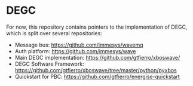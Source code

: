 # DEGC

For now, this repository contains pointers to the implementation of DEGC, which is split over several repositories:

- Message bus: https://github.com/immesys/wavemq
- Auth platform: https://github.com/immesys/wave
- Main DEGC implementation: https://github.com/gtfierro/xboswave/
- DEGC Software Framework: https://github.com/gtfierro/xboswave/tree/master/python/pyxbos
- Quickstart for PBC: https://github.com/gtfierro/energise-quickstart
